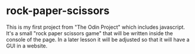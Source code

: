 # rock-paper-scissors

This is my first project from "The Odin Project" which includes javascript.
It's a small "rock paper scissors game" that will be written inside the console of the page. 
In a later lesson it will be adjusted so that it will have a GUI in a website.